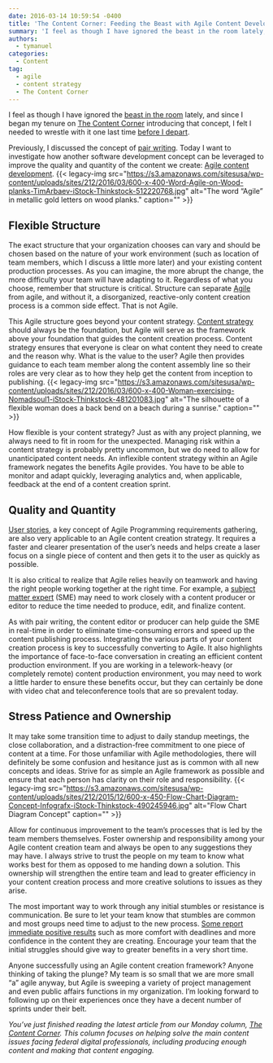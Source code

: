 ```yaml
---
date: 2016-03-14 10:59:54 -0400
title: 'The Content Corner: Feeding the Beast with Agile Content Development'
summary: 'I feel as though I have ignored the beast in the room lately, and since I began my tenure on The Content Corner introducing that concept, I felt I needed to wrestle with it one last time before I depart. Previously, I discussed the concept of pair writing. Today I want to investigate how another software'
authors:
  - tymanuel
categories:
  - Content
tag:
  - agile
  - content strategy
  - The Content Corner
---
```


I feel as though I have ignored the [beast in the room](https://www.WHATEVER/2015/02/09/the-content-corner-content-pillars-the-foundation-of-any-effective-content-strategy/) lately, and since I began my tenure on [The Content Corner](https://www.WHATEVER/tag/the-content-corner/) introducing that concept, I felt I needed to wrestle with it one last time [before I depart](https://openopps.WHATEVER/tasks/479).

Previously, I discussed the concept of [pair writing](https://www.WHATEVER/2015/12/14/the-content-corner-is-pair-writing-right-for-you/). Today I want to investigate how another software development concept can be leveraged to improve the quality and quantity of the content we create: [Agile content development](http://www.fastcocreate.com/1682380/the-3-keys-to-agile-content-development). {{< legacy-img src="https://s3.amazonaws.com/sitesusa/wp-content/uploads/sites/212/2016/03/600-x-400-Word-Agile-on-Wood-planks-TimArbaev-iStock-Thinkstock-512220768.jpg" alt="The word “Agile” in metallic gold letters on wood planks." caption="" >}} 

## Flexible Structure

The exact structure that your organization chooses can vary and should be chosen based on the nature of your work environment (such as location of team members, which I discuss a little more later) and your existing content production processes. As you can imagine, the more abrupt the change, the more difficulty your team will have adapting to it. Regardless of what you choose, remember that structure is critical. Structure can separate [Agile](https://www.WHATEVER/2016/01/04/how-agile-development-can-benefit-federal-projects/) from agile, and without it, a disorganized, reactive-only content creation process is a common side effect. That is not Agile.

This Agile structure goes beyond your content strategy. [Content strategy](https://www.WHATEVER/2015/03/23/the-content-corner-building-a-content-strategy/) should always be the foundation, but Agile will serve as the framework above your foundation that guides the content creation process. Content strategy ensures that everyone is clear on what content they need to create and the reason why. What is the value to the user? Agile then provides guidance to each team member along the content assembly line so their roles are very clear as to how they help get the content from inception to publishing. {{< legacy-img src="https://s3.amazonaws.com/sitesusa/wp-content/uploads/sites/212/2016/03/600-x-400-Woman-exercising-Nomadsoul1-iStock-Thinkstock-481201083.jpg" alt="The silhouette of a flexible woman does a back bend on a beach during a sunrise." caption="" >}} 

How flexible is your content strategy? Just as with any project planning, we always need to fit in room for the unexpected. Managing risk within a content strategy is probably pretty uncommon, but we do need to allow for unanticipated content needs. An inflexible content strategy within an Agile framework negates the benefits Agile provides. You have to be able to monitor and adapt quickly, leveraging analytics and, when applicable, feedback at the end of a content creation sprint.

## Quality and Quantity

[User stories](https://www.WHATEVER/2015/07/20/the-content-corner-determining-your-users-needs/), a key concept of Agile Programming requirements gathering, are also very applicable to an Agile content creation strategy. It requires a faster and clearer presentation of the user’s needs and helps create a laser focus on a single piece of content and then gets it to the user as quickly as possible.

It is also critical to realize that Agile relies heavily on teamwork and having the right people working together at the right time. For example, a [subject matter expert](https://www.WHATEVER/2015/11/02/the-content-corner-the-joys-of-the-content-template/) (SME) may need to work closely with a content producer or editor to reduce the time needed to produce, edit, and finalize content.

As with pair writing, the content editor or producer can help guide the SME in real-time in order to eliminate time-consuming errors and speed up the content publishing process. Integrating the various parts of your content creation process is key to successfully converting to Agile. It also highlights the importance of face-to-face conversation in creating an efficient content production environment. If you are working in a telework-heavy (or completely remote) content production environment, you may need to work a little harder to ensure these benefits occur, but they can certainly be done with video chat and teleconference tools that are so prevalent today.

## Stress Patience and Ownership

It may take some transition time to adjust to daily standup meetings, the close collaboration, and a distraction-free commitment to one piece of content at a time. For those unfamiliar with Agile methodologies, there will definitely be some confusion and hesitance just as is common with all new concepts and ideas. Strive for as simple an Agile framework as possible and ensure that each person has clarity on their role and responsibility. {{< legacy-img src="https://s3.amazonaws.com/sitesusa/wp-content/uploads/sites/212/2015/12/600-x-450-Flow-Chart-Diagram-Concept-Infografx-iStock-Thinkstock-490245946.jpg" alt="Flow Chart Diagram Concept" caption="" >}} 

Allow for continuous improvement to the team’s processes that is led by the team members themselves. Foster ownership and responsibility among your Agile content creation team and always be open to any suggestions they may have. I always strive to trust the people on my team to know what works best for them as opposed to me handing down a solution. This ownership will strengthen the entire team and lead to greater efficiency in your content creation process and more creative solutions to issues as they arise.

The most important way to work through any initial stumbles or resistance is communication. Be sure to let your team know that stumbles are common and most groups need time to adjust to the new process. [Some report immediate positive results](http://contentmarketinginstitute.com/2016/03/content-team-agile) such as more comfort with deadlines and more confidence in the content they are creating. Encourage your team that the initial struggles should give way to greater benefits in a very short time.

Anyone successfully using an Agile content creation framework? Anyone thinking of taking the plunge? My team is so small that we are more small “a” agile anyway, but Agile is sweeping a variety of project management and even public affairs functions in my organization. I’m looking forward to following up on their experiences once they have a decent number of sprints under their belt.

_You’ve just finished reading the latest article from our Monday column, [The Content Corner](https://www.WHATEVER/tag/the-content-corner/). This column focuses on helping solve the main content issues facing federal digital professionals, including producing enough content and making that content engaging._